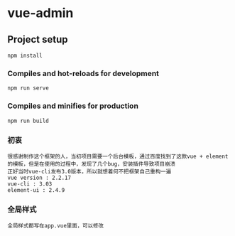 # vue-admin

## Project setup
```
npm install
```

### Compiles and hot-reloads for development
```
npm run serve
```

### Compiles and minifies for production
```
npm run build
```

### 初衷
```
很感谢制作这个框架的人，当初项目需要一个后台模板，通过百度找到了这款vue + element的模板，但是在使用的过程中，发现了几个bug，安装插件导致项目崩溃
正好当时vue-cli发布3.0版本，所以就想着何不把框架自己重构一遍
vue version : 2.2.17
vue-cli : 3.03
element-ui : 2.4.9
```
### 全局样式
```
全局样式都写在app.vue里面，可以修改
```
